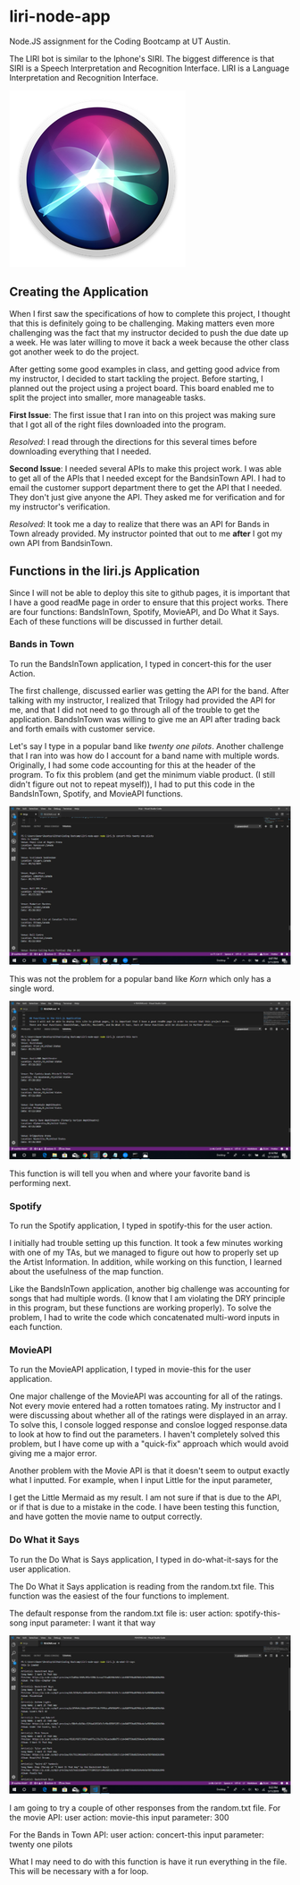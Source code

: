 # liri-node-app

Node.JS assignment for the Coding Bootcamp at UT Austin. 

The LIRI bot is similar to the Iphone's SIRI. 
The biggest difference is that SIRI is a Speech Interpretation and Recognition Interface. 
LIRI is a Language Interpretation and Recognition Interface. 

![alt text](images/SIRI.jpg)

## Creating the Application
When I first saw the specifications of how to complete this project, I thought that this is definitely going to be challenging. 
Making matters even more challenging was the fact that my instructor decided to push the due date up a week. 
He was later willing to move it back a week because the other class got another week to do the project. 

After getting some good examples in class, and getting good advice from my instructor, I decided to start tackling the project. 
Before starting, I planned out the project using a project board. This board enabled me to split the project into smaller, more manageable tasks. 

**First Issue**: The first issue that I ran into on this project was making sure that I got all of the right files downloaded into the program. 

*Resolved*: I read through the directions for this several times before downloading everything that I needed. 

**Second Issue**: I needed several APIs to make this project work. I was able to get all of the APIs that I needed except for the BandsinTown API. 
I had to email the customer support department there to get the API that I needed. 
They don't just give anyone the API. They asked me for verification and for my instructor's verification. 

*Resolved*: It took me a day to realize that there was an API for Bands in Town already provided. My instructor pointed that out to me **after** I got my own
API from BandsinTown.  


## Functions in the liri.js Application
Since I will not be able to deploy this site to github pages, it is important that I have a good readMe page in order to ensure that this project works. 
There are four functions: BandsInTown, Spotify, MovieAPI, and Do What it Says. Each of these functions will be discussed in further detail. 

### Bands in Town
To run the BandsInTown application, I typed in concert-this for the user Action. 

The first challenge, discussed earlier was getting the API for the band. After talking with my instructor, I realized that Trilogy had provided the API for me, and that I did not need to go through all of the trouble to get the application. BandsInTown was willing to give me an API after trading back and forth emails with customer service.  

Let's say I type in a popular band like *twenty one pilots*. Another challenge that I ran into was how do I account for a band name with multiple words. Originally, I had some code accounting for this at the header of the program. To fix this problem (and get the minimum viable product. (I still didn't figure out not to repeat myself)), I had to put this code in the BandsInTown, Spotify, and MovieAPI functions. 

![alt text](images/BandsInTown-MultipleWordInput.jpg)

This was not the problem for a popular band like *Korn* which only has a single word. 

![alt text](images/BandsInTown-SingleWordInput.jpg)

This function is will tell you when and where your favorite band is performing next. 

### Spotify
To run the Spotify application, I typed in spotify-this for the user action. 

I initially had trouble setting up this function. It took a few minutes working with one of my TAs, but we managed to figure out how to properly set up the Artist Information. 
In addition, while working on this function, I learned about the usefulness of the map function. 

Like the BandsInTown application, another big challenge was accounting for songs that had multiple words. (I know that I am violating the DRY principle in this program, but these functions are working properly). To solve the problem, I had to write the code which concatenated multi-word inputs in each function. 


### MovieAPI
To run the MovieAPI application, I typed in movie-this for the user application. 

One major challenge of the MovieAPI was accounting for all of the ratings. Not every movie entered had a rotten tomatoes rating. My instructor and I were discussing about whether all of the ratings were displayed in an array. To solve this, I console logged response and consloe logged response.data to look at how to find out the parameters. I haven't completely solved this problem, but I have come up with a "quick-fix" approach which would avoid giving me a major error. 

Another problem with the Movie API is that it doesn't seem to output exactly what I inputted. For example, when I input Little for the input parameter, 


I get the Little Mermaid as my result. I am not sure if that is due to the API, or if that is due to a mistake in the code. I have been testing this function, and have gotten the movie name to output correctly. 

### Do What it Says
To run the Do What is Says application, I typed in do-what-it-says for the user application. 

The Do What it Says application is reading from the random.txt file. This function was the easiest of the four functions to implement. 

The default response from the random.txt file is:
user action: spotify-this-song
input parameter: I want it that way 

![alt text](images/DoWhatItSays-Spotify.jpg)

I am going to try a couple of other responses from the random.txt file.
For the movie API: 
user action: movie-this
input parameter: 300


For the Bands in Town API: 
user action: concert-this
input parameter: twenty one pilots

What I may need to do with this function is have it run everything in the file. This will be necessary with a for loop. 